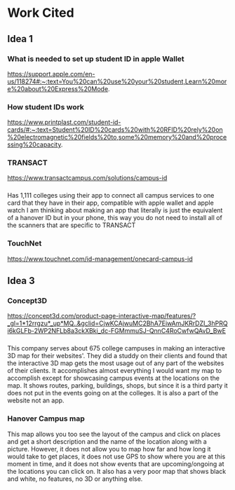 # Work Cited
## Idea 1
### What is needed to set up student ID in apple Wallet
https://support.apple.com/en-us/118274#:~:text=You%20can%20use%20your%20student,Learn%20more%20about%20Express%20Mode.
### How student IDs work
https://www.printplast.com/student-id-cards/#:~:text=Student%20ID%20cards%20with%20RFID%20rely%20on%20electromagnetic%20fields%20to,some%20memory%20and%20processing%20capacity.
### TRANSACT
https://www.transactcampus.com/solutions/campus-id
### 
Has 1,111 colleges using their app to connect all campus services to one card that they have in their app, compatible with apple wallet and apple watch
I am thinking about making an app that literally is just the equivalent of a hanover ID but in your phone, this way you do not need to install all of the scanners that are specific to TRANSACT

### TouchNet
https://www.touchnet.com/id-management/onecard-campus-id

## Idea 3
### Concept3D
https://concept3d.com/product-page-interactive-map/features/?_gl=1*12rrgzu*_up*MQ..&gclid=CjwKCAjwuMC2BhA7EiwAmJKRrDZI_3hPRQi6kGLFb-2WP2NFLb8a3ckXBki_dc-FGMmmuSJ-QnnC4RoCwfwQAvD_BwE
###
This company serves about 675 college campuses in making an interactive 3D map for their websites'. They did a studdy on their clients and found that the interactive 3D map gets the most usage out of any part of the websites of their clients. It accomplishes almost everything I would want my map to accomplish except for showcasing campus events at the locations on the map. It shows routes, parking, buildings, shops, but since it is a third party it does not put in the events going on at the colleges. It is also a part of the website not an app.
### Hanover Campus map
This map allows you too see the layout of the campus and click on places and get a short description and the name of the location along with a picture. However, it does not allow you to map how far and how long it would take to get places, it does not use GPS to show where you are at this moment in time, and it does not show events that are upcoming/ongoing at the locations you can click on. It also has a very poor map that shows black and white, no features, no 3D or anything else.
